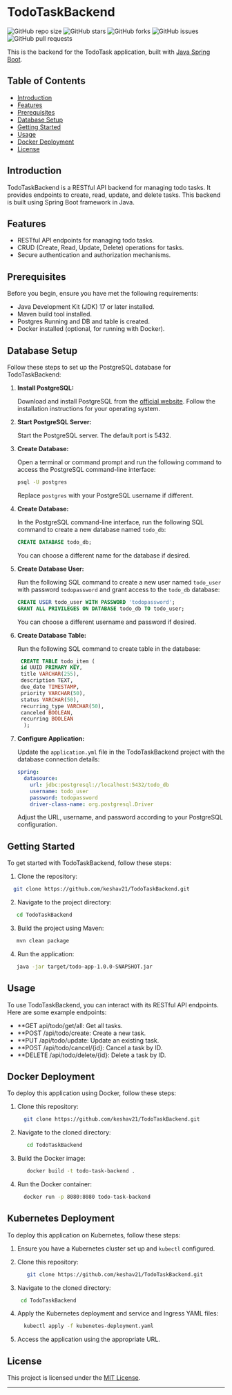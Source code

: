 # TodoTaskBackend

![GitHub repo size](https://img.shields.io/github/repo-size/keshav21/TodoTaskBackend) ![GitHub stars](https://img.shields.io/github/stars/keshav21/TodoTaskBackend?style=social) ![GitHub forks](https://img.shields.io/github/forks/keshav21/TodoTaskBackend?style=social) ![GitHub issues](https://img.shields.io/github/issues/keshav21/TodoTaskBackend) ![GitHub pull requests](https://img.shields.io/github/issues-pr/keshav21/TodoTaskBackend)

This is the backend for the TodoTask application, built with [Java Spring Boot](https://spring.io/projects/spring-boot).

## Table of Contents

- [Introduction](#introduction)
- [Features](#features)
- [Prerequisites](#prerequisites)
- [Database Setup](#database-setup)
- [Getting Started](#getting-started)
- [Usage](#usage)
- [Docker Deployment](#docker-deployment)
- [License](#license)

## Introduction

TodoTaskBackend is a RESTful API backend for managing todo tasks. It provides endpoints to create, read, update, and delete tasks. This backend is built using Spring Boot framework in Java.

## Features

- RESTful API endpoints for managing todo tasks.
- CRUD (Create, Read, Update, Delete) operations for tasks.
- Secure authentication and authorization mechanisms.

## Prerequisites

Before you begin, ensure you have met the following requirements:
- Java Development Kit (JDK) 17 or later installed.
- Maven build tool installed.
- Postgres Running and DB and table is created.
- Docker installed (optional, for running with Docker).


## Database Setup

Follow these steps to set up the PostgreSQL database for TodoTaskBackend:

1. **Install PostgreSQL:**

   Download and install PostgreSQL from the [official website](https://www.postgresql.org/download/). Follow the installation instructions for your operating system.

2. **Start PostgreSQL Server:**

   Start the PostgreSQL server. The default port is 5432.

3. **Create Database:**

   Open a terminal or command prompt and run the following command to access the PostgreSQL command-line interface:

   ```sh
   psql -U postgres
   ```

   Replace `postgres` with your PostgreSQL username if different.

4. **Create Database:**

   In the PostgreSQL command-line interface, run the following SQL command to create a new database named `todo_db`:

   ```sql
   CREATE DATABASE todo_db;
   ```

   You can choose a different name for the database if desired.

5. **Create Database User:**

   Run the following SQL command to create a new user named `todo_user` with password `todopassword` and grant access to the `todo_db` database:

   ```sql
   CREATE USER todo_user WITH PASSWORD 'todopassword';
   GRANT ALL PRIVILEGES ON DATABASE todo_db TO todo_user;
   ```

   You can choose a different username and password if desired.
   
6. **Create Database Table:**
   
    Run the following SQL command to create table in the database:

   ```sql
    CREATE TABLE todo_item (
    id UUID PRIMARY KEY,
    title VARCHAR(255),
    description TEXT,
    due_date TIMESTAMP,
    priority VARCHAR(50),
    status VARCHAR(50),
    recurring_type VARCHAR(50),
    canceled BOOLEAN,
    recurring BOOLEAN
     );
   ```

   
7. **Configure Application:**

   Update the `application.yml` file in the TodoTaskBackend project with the database connection details:

   ```yaml
   spring:
     datasource:
       url: jdbc:postgresql://localhost:5432/todo_db
       username: todo_user
       password: todopassword
       driver-class-name: org.postgresql.Driver
   ```

   Adjust the URL, username, and password according to your PostgreSQL configuration.

   
## Getting Started

To get started with TodoTaskBackend, follow these steps:

1. Clone the repository:

```bash
  git clone https://github.com/keshav21/TodoTaskBackend.git
```

2. Navigate to the project directory:

```bash
   cd TodoTaskBackend
```

3. Build the project using Maven:

```bash
   mvn clean package
```

4. Run the application:

```bash
   java -jar target/todo-app-1.0.0-SNAPSHOT.jar
```

## Usage

To use TodoTaskBackend, you can interact with its RESTful API endpoints. Here are some example endpoints:

- **GET api/todo/get/all: Get all tasks.
- **POST /api/todo/create: Create a new task.
- **PUT /api/todo/update: Update an existing task.
- **POST /api/todo/cancel/{id}: Cancel a task by ID.
- **DELETE /api/todo/delete/{id}: Delete a task by ID.

## Docker Deployment

To deploy this application using Docker, follow these steps:

1. Clone this repository:
   ``` bash
     git clone https://github.com/keshav21/TodoTaskBackend.git
   ```

2. Navigate to the cloned directory:
   ```bash
      cd TodoTaskBackend
   ```

3. Build the Docker image:
   ```bash
      docker build -t todo-task-backend .
   ```

4. Run the Docker container:
   ```bash
     docker run -p 8080:8080 todo-task-backend
   ```

## Kubernetes Deployment

To deploy this application on Kubernetes, follow these steps:

1. Ensure you have a Kubernetes cluster set up and `kubectl` configured.

2. Clone this repository:
   ```bash
      git clone https://github.com/keshav21/TodoTaskBackend.git
   ```

3. Navigate to the cloned directory:
   ```bash
    cd TodoTaskBackend
   ```

4. Apply the Kubernetes deployment and service and Ingress YAML files:
   ```bash
     kubectl apply -f kubenetes-deployment.yaml
   ```

5. Access the application using the appropriate URL. 

## License

This project is licensed under the [MIT License](LICENSE).

---

